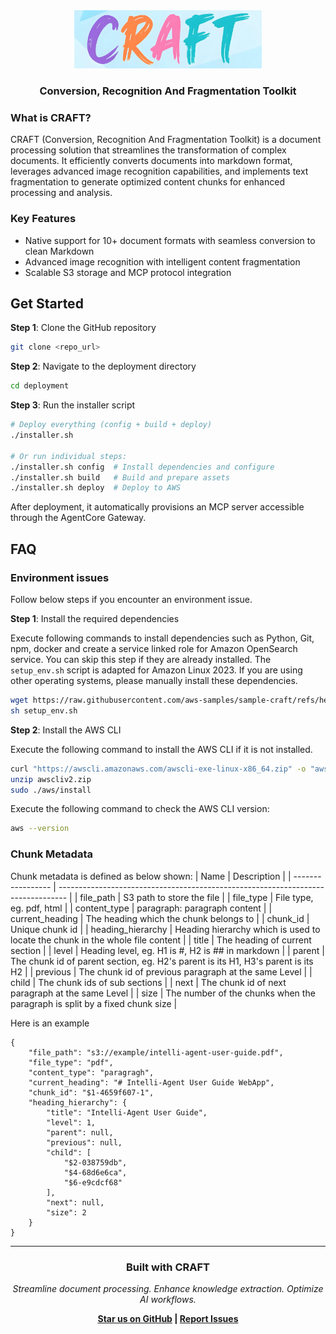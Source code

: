 <!-- English | [简体中文](README_zh-cn.md) -->

<div align="center">

<img src="docs/image/logo.png" alt="CRAFT Logo" width="300">

### **C**onversion, **R**ecognition **A**nd **F**ragmentation **T**oolkit

</div>

### **What is CRAFT?**

CRAFT (Conversion, Recognition And Fragmentation Toolkit) is a document processing solution that streamlines the transformation of complex documents. It efficiently converts documents into markdown format, leverages advanced image recognition capabilities, and implements text fragmentation to generate optimized content chunks for enhanced processing and analysis.

### **Key Features**

- Native support for 10+ document formats with seamless conversion to clean Markdown
- Advanced image recognition with intelligent content fragmentation
- Scalable S3 storage and MCP protocol integration


## **Get Started**

**Step 1**: Clone the GitHub repository

```bash
git clone <repo_url>
```

**Step 2**: Navigate to the deployment directory

```bash
cd deployment
```

**Step 3**: Run the installer script

```bash
# Deploy everything (config + build + deploy)
./installer.sh

# Or run individual steps:
./installer.sh config  # Install dependencies and configure
./installer.sh build   # Build and prepare assets
./installer.sh deploy  # Deploy to AWS
```

After deployment, it automatically provisions an MCP server accessible through the AgentCore Gateway.


## **FAQ**

### **Environment issues**

Follow below steps if you encounter an environment issue.

**Step 1**: Install the required dependencies

Execute following commands to install dependencies such as Python, Git, npm, docker and create a service linked role for Amazon OpenSearch service. You can skip this step if they are already installed.
The `setup_env.sh` script is adapted for Amazon Linux 2023. If you are using other operating systems, please manually install these dependencies.


```bash
wget https://raw.githubusercontent.com/aws-samples/sample-craft/refs/heads/main/source/script/setup_env.sh
sh setup_env.sh
```

**Step 2**: Install the AWS CLI 

Execute the following command to install the AWS CLI if it is not installed.

```bash
curl "https://awscli.amazonaws.com/awscli-exe-linux-x86_64.zip" -o "awscliv2.zip"
unzip awscliv2.zip
sudo ./aws/install
```

Execute the following command to check the AWS CLI version:

```bash
aws --version
```

### Chunk Metadata
Chunk metadata is defined as below shown:
| Name              | Description                                                                      |
| ----------------- | -------------------------------------------------------------------------------- |
| file_path         | S3 path to store the file                                                        |
| file_type         | File type, eg. pdf, html                                                         |
| content_type      | paragraph: paragraph content                                                     |
| current_heading   | The heading which the chunk belongs to                                           |
| chunk_id          | Unique chunk id                                                                  |
| heading_hierarchy | Heading hierarchy which is used to locate the chunk in the whole file content    |
| title             | The heading of current section                                                   |
| level             | Heading level, eg. H1 is #, H2 is ## in markdown                                 |
| parent            | The chunk id of parent section, eg. H2's parent is its H1, H3's parent is its H2 |
| previous          | The chunk id of previous paragraph at the same Level                             |
| child             | The chunk ids of sub sections                                                    |
| next              | The chunk id of next paragraph at the same Level                                 |
| size              | The number of the chunks when the paragraph is split by a fixed chunk size       |

Here is an example

```
{
	"file_path": "s3://example/intelli-agent-user-guide.pdf",
	"file_type": "pdf",
	"content_type": "paragragh",
	"current_heading": "# Intelli-Agent User Guide WebApp",
	"chunk_id": "$1-4659f607-1",
	"heading_hierarchy": {
		"title": "Intelli-Agent User Guide",
		"level": 1,
		"parent": null,
		"previous": null,
		"child": [
			"$2-038759db",
			"$4-68d6e6ca",
			"$6-e9cdcf68"
		],
		"next": null,
		"size": 2
	}
}

```


---

<div align="center">

### **Built with CRAFT**

*Streamline document processing. Enhance knowledge extraction. Optimize AI workflows.*

**[Star us on GitHub](https://github.com/aws-samples/sample-craft) | [Report Issues](https://github.com/aws-samples/sample-craft/issues)**

</div>
